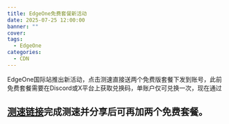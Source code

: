 ```yaml
---
title: EdgeOne免费套餐新活动
date: 2025-07-25 12:00:00
banner: ""
cover: 
tags:
  - EdgeOne
categories:
  - CDN
---
```


EdgeOne国际站推出新活动，点击测速直接送两个免费版套餐下发到账号，此前免费套餐需要在Discord或X平台上获取兑换码，单账户仅可兑换一次，现在通过
## [测速链接](https://edgeone.ai/get-free-plan?from=wx)完成测速并分享后可再加两个免费套餐。